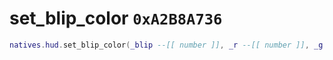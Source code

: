 # set_blip_color `0xA2B8A736`

```lua
natives.hud.set_blip_color(_blip --[[ number ]], _r --[[ number ]], _g --[[ number ]], _b --[[ number ]], _a --[[ number ]])
```